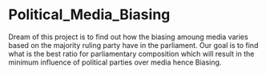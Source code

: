 # Political_Media_Biasing
Dream of this project is to find out how the biasing amoung media varies based on the majority ruling party have in the parliament. Our goal is to find what is the best ratio for parliamentary composition which will result in the minimum influence of political parties over media hence Biasing.
